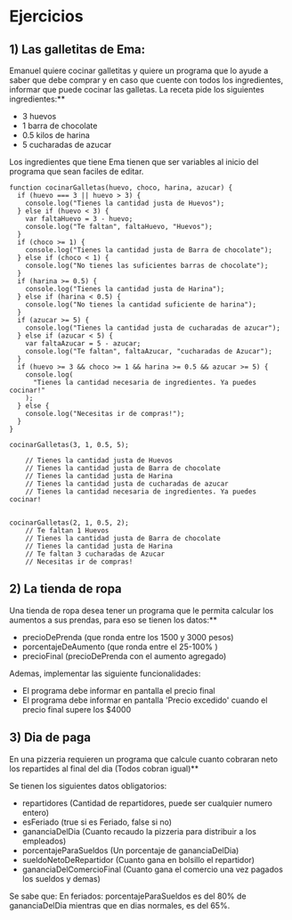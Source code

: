 # Ejercicios

## 1) Las galletitas de Ema:
Emanuel quiere cocinar galletitas y quiere un programa que lo ayude a saber que debe
comprar y en caso que cuente con todos los ingredientes, informar que puede cocinar las
galletas. La receta pide los siguientes ingredientes:**

- 3 huevos
- 1 barra de chocolate
- 0.5 kilos de harina
- 5 cucharadas de azucar

Los ingredientes que tiene Ema tienen que ser variables al inicio del programa que sean
faciles de editar.

```
function cocinarGalletas(huevo, choco, harina, azucar) {
  if (huevo === 3 || huevo > 3) {
    console.log("Tienes la cantidad justa de Huevos");
  } else if (huevo < 3) {
    var faltaHuevo = 3 - huevo;
    console.log("Te faltan", faltaHuevo, "Huevos");
  }
  if (choco >= 1) {
    console.log("Tienes la cantidad justa de Barra de chocolate");
  } else if (choco < 1) {
    console.log("No tienes las suficientes barras de chocolate");
  }
  if (harina >= 0.5) {
    console.log("Tienes la cantidad justa de Harina");
  } else if (harina < 0.5) {
    console.log("No tienes la cantidad suficiente de harina");
  }
  if (azucar >= 5) {
    console.log("Tienes la cantidad justa de cucharadas de azucar");
  } else if (azucar < 5) {
    var faltaAzucar = 5 - azucar;
    console.log("Te faltan", faltaAzucar, "cucharadas de Azucar");
  }
  if (huevo >= 3 && choco >= 1 && harina >= 0.5 && azucar >= 5) {
    console.log(
      "Tienes la cantidad necesaria de ingredientes. Ya puedes cocinar!"
    );
  } else {
    console.log("Necesitas ir de compras!");
  }
}

cocinarGalletas(3, 1, 0.5, 5);

    // Tienes la cantidad justa de Huevos 
    // Tienes la cantidad justa de Barra de chocolate 
    // Tienes la cantidad justa de Harina 
    // Tienes la cantidad justa de cucharadas de azucar 
    // Tienes la cantidad necesaria de ingredientes. Ya puedes cocinar!


cocinarGalletas(2, 1, 0.5, 2);
    // Te faltan 1 Huevos 
    // Tienes la cantidad justa de Barra de chocolate 
    // Tienes la cantidad justa de Harina 
    // Te faltan 3 cucharadas de Azucar 
    // Necesitas ir de compras! 

```

## 2) La tienda de ropa

Una tienda de ropa desea tener un programa que le permita calcular los aumentos a sus
prendas, para eso se tienen los datos:**

- precioDePrenda (que ronda entre los 1500 y 3000 pesos)
- porcentajeDeAumento (que ronda entre el 25-100% )
- precioFinal (precioDePrenda con el aumento agregado)

Ademas, implementar las siguiente funcionalidades:
- El programa debe informar en pantalla el precio final
- El programa debe informar en pantalla 'Precio excedido' cuando el precio final supere los $4000

## 3) Dia de paga

En una pizzeria requieren un programa que calcule cuanto cobraran neto los repartides al
final del dia (Todos cobran igual)**

Se tienen los siguientes datos obligatorios:
- repartidores (Cantidad de repartidores, puede ser cualquier numero entero)
- esFeriado (true si es Feriado, false si no)
- gananciaDelDia (Cuanto recaudo la pizzeria para distribuir a los empleados)
- porcentajeParaSueldos (Un porcentaje de gananciaDelDia)
- sueldoNetoDeRepartidor (Cuanto gana en bolsillo el repartidor)
- gananciaDelComercioFinal (Cuanto gana el comercio una vez pagados los sueldos y demas)

Se sabe que:
En feriados: porcentajeParaSueldos es del 80% de gananciaDelDia mientras que en
dias normales, es del 65%.

